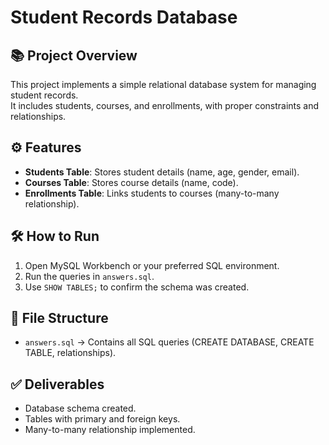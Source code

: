 # Student Records Database

## 📚 Project Overview
This project implements a simple relational database system for managing student records.  
It includes students, courses, and enrollments, with proper constraints and relationships.

## ⚙️ Features
- **Students Table**: Stores student details (name, age, gender, email).
- **Courses Table**: Stores course details (name, code).
- **Enrollments Table**: Links students to courses (many-to-many relationship).

## 🛠️ How to Run
1. Open MySQL Workbench or your preferred SQL environment.
2. Run the queries in `answers.sql`.
3. Use `SHOW TABLES;` to confirm the schema was created.

## 📂 File Structure
- `answers.sql` → Contains all SQL queries (CREATE DATABASE, CREATE TABLE, relationships).

## ✅ Deliverables
- Database schema created.
- Tables with primary and foreign keys.
- Many-to-many relationship implemented.
